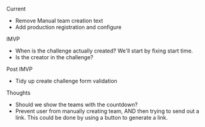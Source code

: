 Current
 - Remove Manual team creation text
 - Add production registration and configure

IMVP
 - When is the challenge actually created? We'll start by fixing start time.
 - Is the creator in the challenge?

Post IMVP
- Tidy up create challenge form validation

Thoughts
 - Should we show the teams with the countdown?
 - Prevent user from manually creating team, AND then trying to send out a link. This could be done by using a button to generate a link.


